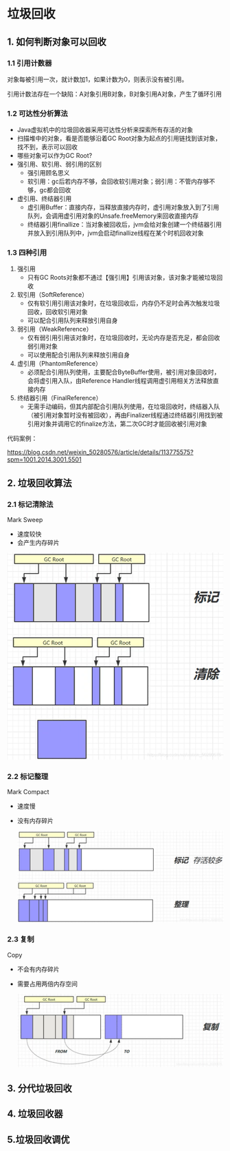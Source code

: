 # 垃圾回收

## 1. 如何判断对象可以回收

### 1.1 引用计数器

对象每被引用一次，就计数加1，如果计数为0，则表示没有被引用。

引用计数法存在一个缺陷：A对象引用B对象，B对象引用A对象，产生了循环引用

### 1.2 可达性分析算法

- Java虚拟机中的垃圾回收器采用可达性分析来探索所有存活的对象
- 扫描堆中的对象，看是否能够沿着GC Root对象为起点的引用链找到该对象，找不到，表示可以回收
- 哪些对象可以作为GC Root?
- 强引用、软引用、弱引用的区别
  - 强引用顾名思义
  - 软引用：gc后若内存不够，会回收软引用对象；弱引用：不管内存够不够，gc都会回收
- 虚引用、终结器引用
  - 虚引用Buffer：直接内存，当释放直接内存时，虚引用对象放入到了引用队列，会调用虚引用对象的Unsafe.freeMemory来回收直接内存
  - 终结器引用finallize：当对象被回收后，jvm会给对象创建一个终结器引用并放入到引用队列中，jvm会启动finallize线程在某个时机回收对象

### 1.3 四种引用

1. 强引用
   - 只有GC Roots对象都不通过【强引用】引用该对象，该对象才能被垃圾回收
2. 软引用（SoftReference）
   - 仅有软引用引用该对象时，在垃圾回收后，内存仍不足时会再次触发垃圾回收，回收软引用对象
   - 可以配合引用队列来释放引用自身
3. 弱引用（WeakReference）
   - 仅有弱引用引用该对象时，在垃圾回收时，无论内存是否充足，都会回收弱引用对象
   - 可以使用配合引用队列来释放引用自身
4. 虚引用（PhantomReference）
   - 必须配合引用队列使用，主要配合ByteBuffer使用，被引用对象回收时，会将虚引用入队，由Reference Handler线程调用虚引用相关方法释放直接内存
5. 终结器引用（FinalReference）
   - 无需手动编码，但其内部配合引用队列使用，在垃圾回收时，终结器入队（被引用对象暂时没有被回收），再由Finalizer线程通过终结器引用找到被引用对象并调用它的finalize方法，第二次GC时才能回收被引用对象

代码案例：

https://blog.csdn.net/weixin_50280576/article/details/113775575?spm=1001.2014.3001.5501

## 2. 垃圾回收算法

### 2.1 标记清除法

Mark Sweep

- 速度较快
- 会产生内存碎片

![在这里插入图片描述](../images/watermark,type_ZmFuZ3poZW5naGVpdGk,shadow_10,text_aHR0cHM6Ly9ibG9nLmNzZG4ubmV0L3dlaXhpbl81MDI4MDU3Ng==,size_16,color_FFFFFF,t_70.png)

### 2.2 标记整理

Mark Compact

- 速度慢

- 没有内存碎片

  ![在这里插入图片描述](../images/watermark,type_ZmFuZ3poZW5naGVpdGk,shadow_10,text_aHR0cHM6Ly9ibG9nLmNzZG4ubmV0L3dlaXhpbl81MDI4MDU3Ng==,size_16,color_FFFFFF,t_70-16374169632362.png)

### 2.3 复制

Copy

- 不会有内存碎片

- 需要占用两倍内存空间

  ![在这里插入图片描述](../images/watermark,type_ZmFuZ3poZW5naGVpdGk,shadow_10,text_aHR0cHM6Ly9ibG9nLmNzZG4ubmV0L3dlaXhpbl81MDI4MDU3Ng==,size_16,color_FFFFFF,t_70-16374170284224.png)

## 3. 分代垃圾回收

## 4. 垃圾回收器

## 5.垃圾回收调优

